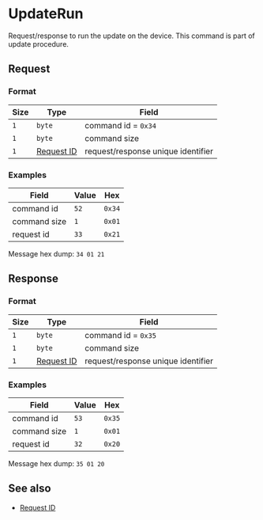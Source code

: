 # UpdateRun

Request/response to run the update on the device.
This command is part of update procedure.


## Request

### Format

| Size | Type                                 | Field                               |
| ---- | ------------------------------------ | ----------------------------------- |
| `1`  | `byte`                               | command id = `0x34`                 |
| `1`  | `byte`                               | command size                        |
| `1`  | [Request ID](../types.md#request-id) | request/response unique  identifier |


### Examples

| Field        | Value | Hex    |
| ------------ | ----- | ------ |
| command id   | `52`  | `0x34` |
| command size | `1`   | `0x01` |
| request id   | `33`  | `0x21` |

Message hex dump: `34 01 21`


## Response

### Format

| Size | Type                                 | Field                              |
| ---- | ------------------------------------ | ---------------------------------- |
| `1`  | `byte`                               | command id = `0x35`                |
| `1`  | `byte`                               | command size                       |
| `1`  | [Request ID](../types.md#request-id) | request/response unique identifier |


### Examples


| Field        | Value | Hex    |
| ------------ | ----- | ------ |
| command id   | `53`  | `0x35` |
| command size | `1`   | `0x01` |
| request id   | `32`  | `0x20` |

Message hex dump: `35 01 20`


## See also

* [Request ID](../types.md#request-id)
